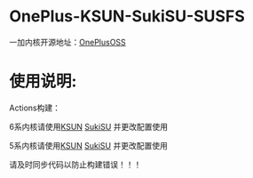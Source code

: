 # OnePlus-KSUN-SukiSU-SUSFS
一加内核开源地址：[OnePlusOSS](https://github.com/OnePlusOSS/kernel_manifest)

# 使用说明:
Actions构建：

6系内核请使用[KSUN](https://github.com/Xiaomichael/OnePlus-KSUN-SukiSU-SUSFS/actions/workflows/KSUN-SUSFS(VFS)-12-lz4.yml) [SukiSU](https://github.com/Xiaomichael/OnePlus-KSUN-SukiSU-SUSFS/actions/workflows/SukiSU(VFS)-12-lz4.yml) 并更改配置使用

5系内核请使用[KSUN](https://github.com/Xiaomichael/OnePlus-KSUN-SukiSU-SUSFS/actions/workflows/KSUN-SUSFS(VFS)-11.yml) [SukiSU](https://github.com/Xiaomichael/OnePlus-KSUN-SukiSU-SUSFS/actions/workflows/SukiSU(VFS)-11.yml) 并更改配置使用

请及时同步代码以防止构建错误！！！
